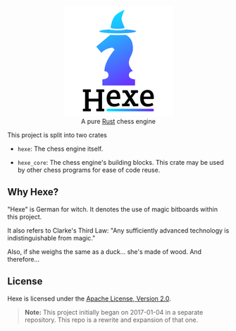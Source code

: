 <p align="center">
    <a href="https://github.com/hexe-rs/Hexe/">
    <img
        src="https://raw.githubusercontent.com/hexe-rs/Hexe/assets/Icon.png"
        alt="Hexe"
        width="250"
    >
    </a>
    <br>
    A pure <a href="https://www.rust-lang.org">Rust</a> chess engine
</p>

This project is split into two crates

- `hexe`: The chess engine itself.

- `hexe_core`: The chess engine's building blocks. This crate may be used by
other chess programs for ease of code reuse.

## Why Hexe?

"Hexe" is German for witch. It denotes the use of magic bitboards within this
project.

It also refers to Clarke's Third Law: "Any sufficiently advanced technology is
indistinguishable from magic."

Also, if she weighs the same as a duck... she's made of wood. And therefore...

## License

Hexe is licensed under the [Apache License, Version 2.0][license-apache].

[license-apache]: https://www.apache.org/licenses/LICENSE-2.0

> **Note:** This project initially began on 2017-01-04 in a separate repository.
> This repo is a rewrite and expansion of that one.
